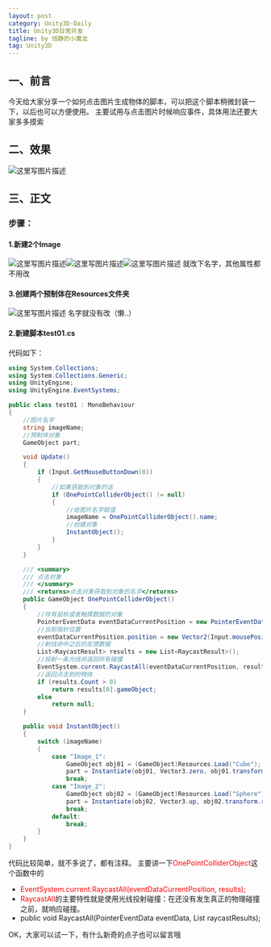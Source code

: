```yaml
---
layout: post
category: Unity3D-Daily
title: Unity3D日常开发
tagline: by 恬静的小魔龙
tag: Unity3D
---
```


## 一、前言
今天给大家分享一个如何点击图片生成物体的脚本，可以把这个脚本稍微封装一下，以后也可以方便使用。
主要试用与点击图片时候响应事件，具体用法还要大家多多摸索

## 二、效果
![这里写图片描述](https://img-blog.csdn.net/20180905145020989?watermark/2/text/aHR0cHM6Ly9ibG9nLmNzZG4ubmV0L3E3NjQ0MjQ1Njc=/font/5a6L5L2T/fontsize/400/fill/I0JBQkFCMA==/dissolve/70)


## 三、正文

### 步骤：
#### 1.新建2个Image
![这里写图片描述](https://img-blog.csdn.net/20180905145251542?watermark/2/text/aHR0cHM6Ly9ibG9nLmNzZG4ubmV0L3E3NjQ0MjQ1Njc=/font/5a6L5L2T/fontsize/400/fill/I0JBQkFCMA==/dissolve/70)![这里写图片描述](https://img-blog.csdn.net/20180905145256792?watermark/2/text/aHR0cHM6Ly9ibG9nLmNzZG4ubmV0L3E3NjQ0MjQ1Njc=/font/5a6L5L2T/fontsize/400/fill/I0JBQkFCMA==/dissolve/70)![这里写图片描述](https://img-blog.csdn.net/20180905145301873?watermark/2/text/aHR0cHM6Ly9ibG9nLmNzZG4ubmV0L3E3NjQ0MjQ1Njc=/font/5a6L5L2T/fontsize/400/fill/I0JBQkFCMA==/dissolve/70)
就改下名字，其他属性都不用改

#### 3.创建两个预制体在Resources文件夹
![这里写图片描述](https://img-blog.csdn.net/20180905145802772?watermark/2/text/aHR0cHM6Ly9ibG9nLmNzZG4ubmV0L3E3NjQ0MjQ1Njc=/font/5a6L5L2T/fontsize/400/fill/I0JBQkFCMA==/dissolve/70)
名字就没有改（懒..）


#### 2.新建脚本test01.cs

代码如下：

```csharp
using System.Collections;
using System.Collections.Generic;
using UnityEngine;
using UnityEngine.EventSystems;

public class test01 : MonoBehaviour
{
    //图片名字
    string imageName;
    //预制体对象
    GameObject part;

    void Update()
    {
        if (Input.GetMouseButtonDown(0))
        {
            //如果获取到对象的话
            if (OnePointColliderObject() != null)
            {
                //给图片名字赋值
                imageName = OnePointColliderObject().name;
                //创建对象
                InstantObject();
            }
        }
    }

    /// <summary>
    /// 点击对象
    /// </summary>
    /// <returns>点击对象获取到对象的名字</returns>
    public GameObject OnePointColliderObject()
    {
        //存有鼠标或者触摸数据的对象
        PointerEventData eventDataCurrentPosition = new PointerEventData(EventSystem.current);
        //当前指针位置
        eventDataCurrentPosition.position = new Vector2(Input.mousePosition.x, Input.mousePosition.y);
        //射线命中之后的反馈数据
        List<RaycastResult> results = new List<RaycastResult>();
        //投射一条光线并返回所有碰撞
        EventSystem.current.RaycastAll(eventDataCurrentPosition, results);
        //返回点击到的物体
        if (results.Count > 0)
            return results[0].gameObject;
        else
            return null;
    }

    public void InstantObject()
    {
        switch (imageName)
        {
            case "Image_1":
                GameObject obj01 = (GameObject)Resources.Load("Cube");
                part = Instantiate(obj01, Vector3.zero, obj01.transform.rotation);
                break;
            case "Image_2":
                GameObject obj02 = (GameObject)Resources.Load("Sphere");
                part = Instantiate(obj02, Vector3.up, obj02.transform.rotation);
                break;
            default:
                break;
        }
    }
}


```

代码比较简单，就不多说了，都有注释。
主要讲一下<font color="red">OnePointColliderObject</font>这个函数中的

- <font color="red">EventSystem.current.RaycastAll(eventDataCurrentPosition, results);</font>
- <font color="red">RaycastAll</font>的主要特性就是使用光线投射碰撞：在还没有发生真正的物理碰撞之前，就响应碰撞。
- public void RaycastAll(PointerEventData eventData, List<RaycastResult> raycastResults);


OK，大家可以试一下，有什么新奇的点子也可以留言哦
